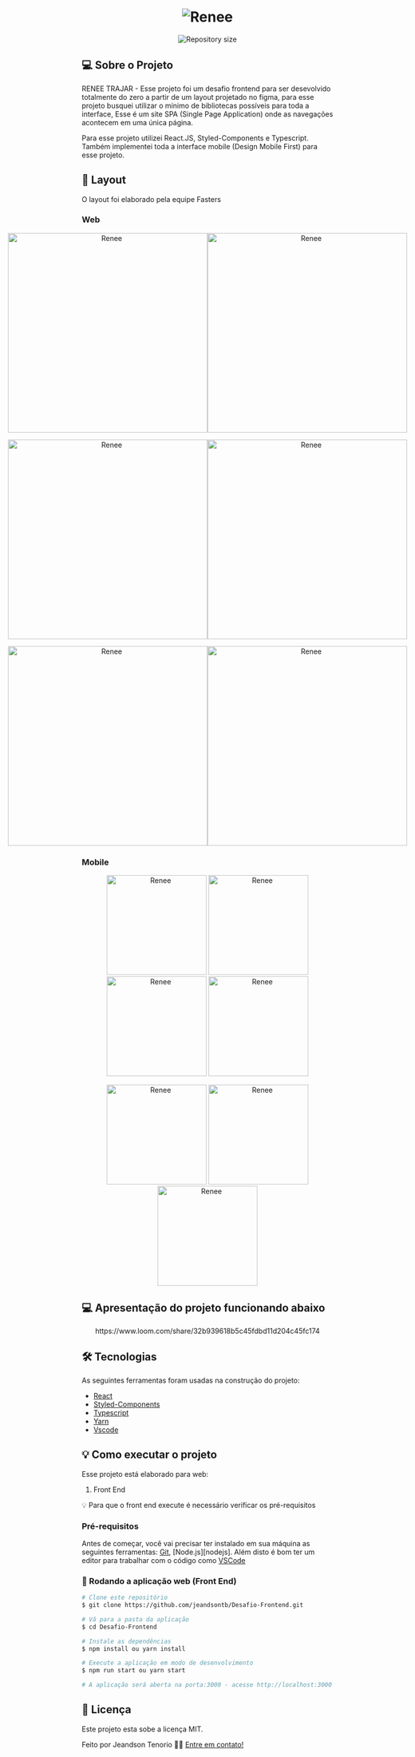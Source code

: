 <h1 align="center">
    <img alt="Renee" title="#Trajar" src="https://raw.githubusercontent.com/jeandsontb/Desafio-Frontend/main/screens/banner.png" />
</h1>

<p align="center">
  <img alt="Repository size" src="https://img.shields.io/static/v1?label=Last%20commit&message=January&color=yellowgreen&style=for-the-badge&logo=Slack">
</p>

## 💻 Sobre o Projeto

RENEE TRAJAR - Esse projeto foi um desafio frontend para ser desevolvido totalmente do zero a partir de um layout projetado no figma, para esse projeto busquei utilizar o mínimo de bibliotecas possíveis para toda a interface, Esse é um site SPA (Single Page Application) onde as navegações acontecem em uma única página.

Para esse projeto utilizei React.JS, Styled-Components e Typescript. Também implementei toda a interface mobile (Design Mobile First) para esse projeto.

## 🎨 Layout

O layout foi elaborado pela equipe Fasters

### Web

<p align="center" style="display: flex; align-items: flex-start; justify-content: center;">
  <img alt="Renee" title="#Renee" src="https://raw.githubusercontent.com/jeandsontb/Desafio-Frontend/main/screens/project001.png" width="400px">

  <img alt="Renee" title="#Renee" src="https://raw.githubusercontent.com/jeandsontb/Desafio-Frontend/main/screens/project002.png" width="400px">
</p>
<p align="center" style="display: flex; align-items: flex-start; justify-content: center;">
  <img alt="Renee" title="#Renee" src="https://raw.githubusercontent.com/jeandsontb/Desafio-Frontend/main/screens/project003%20(1).png" width="400px">

  <img alt="Renee" title="#Renee" src="https://raw.githubusercontent.com/jeandsontb/Desafio-Frontend/main/screens/project004.png" width="400px">
</p>

<p align="center" style="display: flex; align-items: flex-start; justify-content: center;">
  <img alt="Renee" title="#Renee" src="https://raw.githubusercontent.com/jeandsontb/Desafio-Frontend/main/screens/project005.png" width="400px">

  <img alt="Renee" title="#Renee" src="https://raw.githubusercontent.com/jeandsontb/Desafio-Frontend/main/screens/project006.png" width="400px">
</p>


### Mobile

<p align="center">
  <img alt="Renee" title="#Renee" src="https://raw.githubusercontent.com/jeandsontb/Desafio-Frontend/main/screens/projectM001.png" width="200px">

  <img alt="Renee" title="#Renee" src="https://raw.githubusercontent.com/jeandsontb/Desafio-Frontend/main/screens/projectM002.png" width="200px">

  <img alt="Renee" title="#Renee" src="https://raw.githubusercontent.com/jeandsontb/Desafio-Frontend/main/screens/projetc003.png" width="200px">

  <img alt="Renee" title="#Renee" src="https://raw.githubusercontent.com/jeandsontb/Desafio-Frontend/main/screens/projectm004.png" width="200px">
</p>

<p align="center">
  <img alt="Renee" title="#Renee" src="https://raw.githubusercontent.com/jeandsontb/Desafio-Frontend/main/screens/project0007.png" width="200px">

  <img alt="Renee" title="#Renee" src="https://raw.githubusercontent.com/jeandsontb/Desafio-Frontend/main/screens/project008.png" width="200px">

  <img alt="Renee" title="#Renee" src="https://raw.githubusercontent.com/jeandsontb/Desafio-Frontend/main/screens/prject009.png" width="200px">
</p>

## 💻 Apresentação do projeto funcionando abaixo

<p align="center">
https://www.loom.com/share/32b939618b5c45fdbd11d204c45fc174
</p>


## 🛠 Tecnologias

As seguintes ferramentas foram usadas na construção do projeto:

- [React][reactjs]
- [Styled-Components][styled]
- [Typescript][type]
- [Yarn][yarn]
- [Vscode][vscode]

## 💡 Como executar o projeto

Esse projeto está elaborado para web:

1. Front End 

💡 Para que o front end execute é necessário verificar os pré-requisitos

### Pré-requisitos

Antes de começar, você vai precisar ter instalado em sua máquina as seguintes ferramentas:
[Git](https://git-scm.com), [Node.js][nodejs]. 
Além disto é bom ter um editor para trabalhar com o código como [VSCode][vscode]

### 🧭 Rodando a aplicação web (Front End)

```bash
# Clone este repositório
$ git clone https://github.com/jeandsontb/Desafio-Frontend.git

# Vá para a pasta da aplicação 
$ cd Desafio-Frontend

# Instale as dependências
$ npm install ou yarn install

# Execute a aplicação em modo de desenvolvimento
$ npm run start ou yarn start

# A aplicação será aberta na porta:3000 - acesse http://localhost:3000

```

## 📝 Licença

Este projeto esta sobe a licença MIT.

Feito por Jeandson Tenorio 👋🏽 [Entre em contato!](https://www.linkedin.com/in/jeandson/)

[reactjs]: https://reactjs.org
[type]: https://www.typescriptlang.org/
[yarn]: https://yarnpkg.com/
[styled]: https://styled-components.com/
[vscode]: https://code.visualstudio.com/